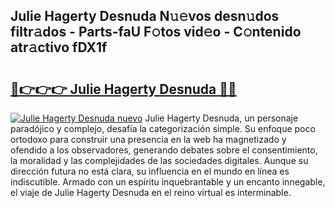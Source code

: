 ## Julie Hagerty Desnuda N𝚞𝚎vos desn𝚞dos filtr𝚊dos - Parts-faU F𝚘tos vid𝚎o - C𝚘ntenido atr𝚊ctivo fDX1f

# <h2><a href="http://mbbyli.tromn.icu/?c=Julie+Hagerty+Desnuda">🔗👉👉👉 Julie Hagerty Desnuda 🔗🔗</a></h2>

[![Julie Hagerty Desnuda nuevo](https://i.imgur.com/pEAQMta.gif)](http://mbbyli.tromn.icu/?c=Julie+Hagerty+Desnuda)
Julie Hagerty Desnuda, un personaje paradójico y complejo, desafía la categorización simple. Su enfoque poco ortodoxo para construir una presencia en la web ha magnetizado y ofendido a los observadores, generando debates sobre el consentimiento, la moralidad y las complejidades de las sociedades digitales. Aunque su dirección futura no está clara, su influencia en el mundo en línea es indiscutible. Armado con un espíritu inquebrantable y un encanto innegable, el viaje de Julie Hagerty Desnuda en el reino virtual es interminable.
